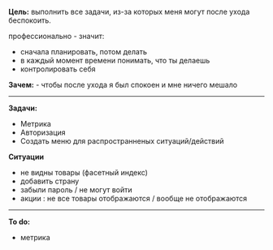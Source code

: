 **Цель:** выполнить все задачи, из-за которых меня могут после ухода беспокоить.

профессионально - значит:
- сначала планировать, потом делать
- в каждый момент времени понимать, что ты делаешь
- контролировать себя

**Зачем:**  - чтобы после ухода я был спокоен и мне ничего мешало

---

**Задачи:**

- Метрика
- Авторизация
- Создать меню для распространненых ситуаций/действий


**Ситуации**

- не видны товары (фасетный индекс)
- добавить страну
- забыли пароль / не могут войти
- акции : не все товары отображаются / вообще не отображаются

---

**To do:**

- метрика